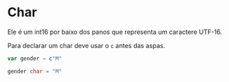 # Char

Ele é um int16 por baixo dos panos que representa um caractere UTF-16.

Para declarar um char deve usar o `c` antes das aspas.

```nim
var gender = c"M"
```

```csharp
gender char = "M"
```
